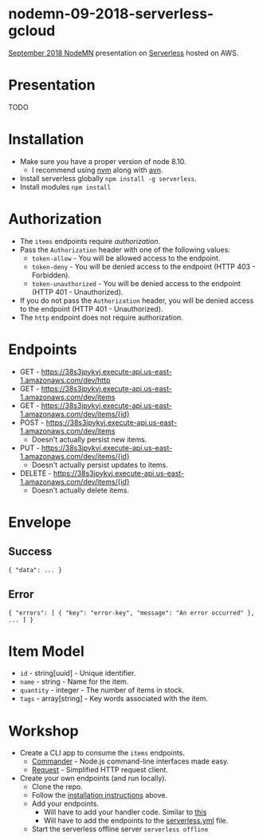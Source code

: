 # nodemn-09-2018-serverless-gcloud
[September 2018 NodeMN](https://www.meetup.com/NodeMN/events/254418194/) presentation on [Serverless](https://serverless.com/) hosted on AWS.

# Presentation
TODO

# Installation
- Make sure you have a proper version of node 8.10.
  - I recommend using [nvm](https://github.com/creationix/nvm) along with [avn](https://github.com/wbyoung/avn).
- Install serverless globally `npm install -g serverless`.
- Install modules `npm install`

# Authorization

- The `items` endpoints require _authorization_.
- Pass the `Authorization` header with one of the following values:
  - `token-allow` - You will be allowed access to the endpoint.
  - `token-deny` - You will be denied access to the endpoint (HTTP 403 - Forbidden).
  - `token-unauthorized` - You will be denied access to the endpoint (HTTP 401 - Unauthorized).
- If you do not pass the `Authorization` header, you will be denied  access to the endpoint (HTTP 401 - Unauthorized).
- The `http` endpoint does not require authorization.


# Endpoints
- GET - https://38s3jpykvj.execute-api.us-east-1.amazonaws.com/dev/http
- GET - https://38s3jpykvj.execute-api.us-east-1.amazonaws.com/dev/items
- GET - https://38s3jpykvj.execute-api.us-east-1.amazonaws.com/dev/items/{id}
- POST - https://38s3jpykvj.execute-api.us-east-1.amazonaws.com/dev/items
  - Doesn't actually persist new items.
- PUT - https://38s3jpykvj.execute-api.us-east-1.amazonaws.com/dev/items/{id}
  - Doesn't actually persist updates to items.
- DELETE - https://38s3jpykvj.execute-api.us-east-1.amazonaws.com/dev/items/{id}
  - Doesn't actually delete items.

# Envelope
## Success

```
{ "data": ... }
```

## Error

```
{ "errors": [ { "key": "error-key", "message": "An error occurred" }, ... ] }
```

# Item Model
- `id` - string[uuid] - Unique identifier.
- `name` - string - Name for the item.
- `quantity` - integer - The number of items in stock.
- `tags` - array[string] - Key words associated with the item.

# Workshop

- Create a CLI app to consume the `items` endpoints.
  - [Commander](https://github.com/tj/commander.js) - Node.js command-line interfaces made easy.
  - [Request](https://github.com/request/request) - Simplified HTTP request client.
- Create your own endpoints (and run locally).
  - Clone the repo.
  - Follow the [installation instructions](https://github.com/Olson3R/nodemn-09-2018-serverless-aws#installation) above.
  - Add your endpoints.
    - Will have to add your handler code. Similar to [this](https://github.com/Olson3R/nodemn-09-2018-serverless-aws/blob/master/lib/items-api.js#L56-L60)
    - Will have to add the endpoints to the [serverless.yml](https://github.com/Olson3R/nodemn-09-2018-serverless-aws/blob/master/serverless.yml) file.
  - Start the serverless offline server `serverless offline`
  

